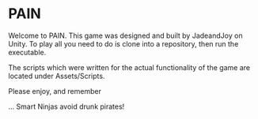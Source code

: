 # PAIN

Welcome to PAIN. This game was designed and built by JadeandJoy on Unity. To play all you need to do is clone into a repository, then run the executable. 

The scripts which were written for the actual functionality of the game are located under Assets/Scripts. 

Please enjoy, and remember

... Smart Ninjas avoid drunk pirates!
